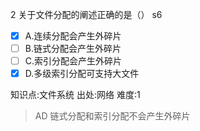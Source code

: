 2
关于文件分配的阐述正确的是（） s6
- [x] A.连续分配会产生外碎片
- [ ] B.链式分配会产生外碎片
- [ ] C.索引分配会产生外碎片
- [x] D.多级索引分配可支持大文件

知识点:文件系统
出处:网络
难度:1
> AD 链式分配和索引分配不会产生外碎片
